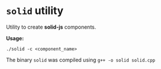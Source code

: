 # `solid` utility

Utility to create **solid-js** components.

**Usage:**
```
./solid -c <component_name>
```

The binary `solid` was compiled using `g++ -o solid solid.cpp`